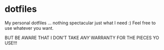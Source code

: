 dotfiles
========

My personal dotfiles ... nothing spectacular just what I need :)
Feel free to use whatever you want.

BUT BE AWARE THAT I DON'T TAKE *ANY* WARRANTY FOR THE PIECES YO USE!!!
